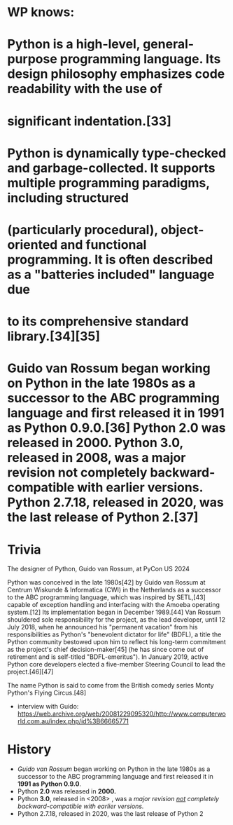 
# WP knows: 
# Python is a high-level, general-purpose programming language. Its design philosophy emphasizes code readability with the use of 
# significant indentation.[33]

# Python is dynamically type-checked and garbage-collected. It supports multiple programming paradigms, including structured 
# (particularly procedural), object-oriented and functional programming. It is often described as a "batteries included" language due 
# to its comprehensive standard library.[34][35]

# Guido van Rossum began working on Python in the late 1980s as a successor to the ABC programming language and first released it in 1991 as Python 0.9.0.[36] Python 2.0 was released in 2000. Python 3.0, released in 2008, was a major revision not completely backward-compatible with earlier versions. Python 2.7.18, released in 2020, was the last release of Python 2.[37]

# Trivia  

The designer of Python, Guido van Rossum, at PyCon US 2024

Python was conceived in the late 1980s[42] by Guido van Rossum at Centrum Wiskunde & Informatica (CWI) in the Netherlands as a successor to the ABC programming language, which was inspired by SETL,[43] capable of exception handling and interfacing with the Amoeba operating system.[12] Its implementation began in December 1989.[44] Van Rossum shouldered sole responsibility for the project, as the lead developer, until 12 July 2018, when he announced his "permanent vacation" from his responsibilities as Python's "benevolent dictator for life" (BDFL), a title the Python community bestowed upon him to reflect his long-term commitment as the project's chief decision-maker[45] (he has since come out of retirement and is self-titled "BDFL-emeritus"). In January 2019, active Python core developers elected a five-member Steering Council to lead the project.[46][47]

The name Python is said to come from the British comedy series Monty Python's Flying Circus.[48]

- interview with Guido: https://web.archive.org/web/20081229095320/http://www.computerworld.com.au/index.php/id%3B66665771



# History 

* <i>Guido van Rossum</i> began working on Python in the late 1980s as a successor to the ABC programming language and first released it in <b>1991 as Python 0.9.0</b>.
* Python <b>2.0 </b>was released in <b>2000.</b> 
* Python <b>3.0</b>, released in <2008> , was a <i>major revision <u>not</u>  completely backward-compatible with earlier versions.</i> 
* Python 2.7.18, released in 2020, was the last release of Python 2